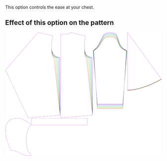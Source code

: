 This option controls the ease at your chest.



## Effect of this option on the pattern
![This image shows the effect of this option by superimposing several variants that have a different value for this option](yuri_chestease_sample.svg "Effect of this option on the pattern")
